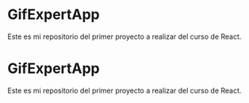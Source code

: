 # GifExpertApp

Este es mi repositorio del primer proyecto a realizar del curso de React.

# GifExpertApp

Este es mi repositorio del primer proyecto a realizar del curso de React.